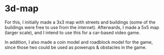 # 3d-map

For this, I initially made a 3x3 map with streets and buildings (some of the buildings were free to use from the internet). Afterwards, I made a 5x5 map (larger scale), and I intend to use this for a car-based video game.

In addition, I also made a coin model and roadblock model for the game, since those two could be used as powerups & obstacles in the game.
